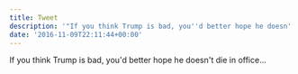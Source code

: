 ```yaml
---
title: Tweet
description: '"If you think Trump is bad, you''d better hope he doesn''t die in office..."'
date: '2016-11-09T22:11:44+00:00'
---
```

If you think Trump is bad, you'd better hope he doesn't die in office...
